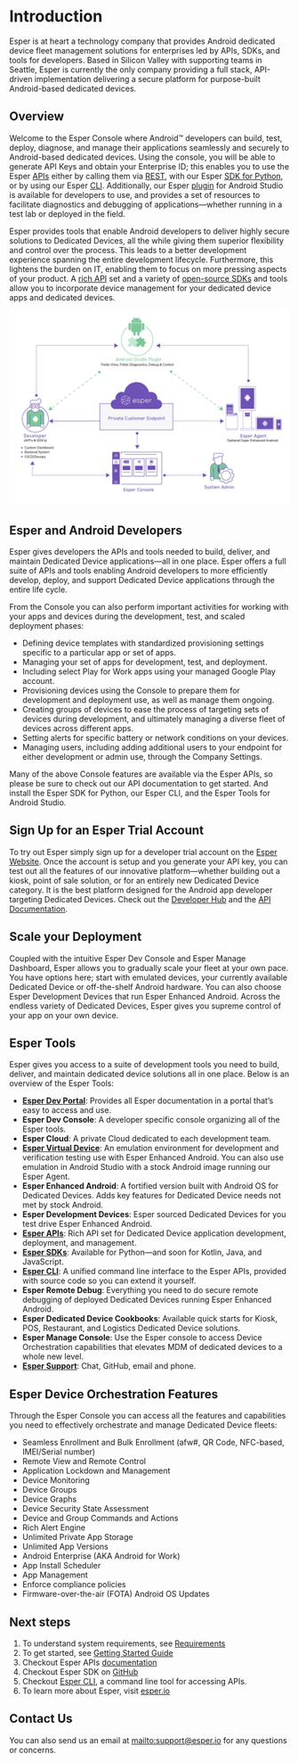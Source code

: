 
# Introduction

Esper is at heart a technology company that provides Android dedicated device fleet management solutions for enterprises led by APIs, SDKs, and tools for developers. Based in Silicon Valley with supporting teams in Seattle, Esper is currently the only company providing a full stack, API-driven implementation delivering a secure platform for purpose-built Android-based dedicated devices.

## Overview

Welcome to the Esper Console where Android™ developers can build, test, deploy, diagnose, and manage their applications seamlessly and securely to Android-based dedicated devices. Using the console, you will be able to generate API Keys and obtain your Enterprise ID; this enables you to use the Esper [APIs](./api.md) either by calling them via [REST](https://api.esper.io/), with our Esper [SDK for Python](./pythonsdk.md), or by using our Esper [CLI](./espercli.md). Additionally, our Esper [plugin](./esperplugin.md) for Android Studio is available for developers to use, and provides a set of resources to facilitate diagnostics and debugging of applications—whether running in a test lab or deployed in the field.

Esper provides tools that enable Android developers to deliver highly secure solutions to Dedicated Devices, all the while giving them superior flexibility and control over the process. This leads to a better development experience spanning the entire development lifecycle. Furthermore, this lightens the burden on IT, enabling them to focus on more pressing aspects of your product. A [rich API](https://api.esper.io) set and a variety of [open-source SDKs](https://github.com/esper-io/esper-client-py) and tools allow you to incorporate device management for your dedicated device apps and dedicated devices.


![Esper overview](./assets/OLD_DASHBOARD/overview.jpg)


## Esper and Android Developers

Esper gives developers the APIs and tools needed to build, deliver, and maintain Dedicated Device applications—all in one place. Esper offers a full suite of APIs and tools enabling Android developers to more efficiently develop, deploy, and support Dedicated Device applications through the entire life cycle.

From the Console you can also perform important activities for working with your apps and devices during the development, test, and scaled deployment phases:

- Defining device templates with standardized provisioning settings specific to a particular app or set of apps.
- Managing your set of apps for development, test, and deployment.
- Including select Play for Work apps using your managed Google Play account.
- Provisioning devices using the Console to prepare them for development and deployment use, as well as manage them ongoing.
- Creating groups of devices to ease the process of targeting sets of devices during development, and ultimately managing a diverse fleet of devices across different apps.
- Setting alerts for specific battery or network conditions on your devices.
- Managing users, including adding additional users to your endpoint for either development or admin use, through the Company Settings.

Many of the above Console features are available via the Esper APIs, so please be sure to check out our API documentation to get started. And install the Esper SDK for Python, our Esper CLI, and the Esper Tools for Android Studio.

## Sign Up for an Esper Trial Account

To try out Esper simply sign up for a developer trial account on the [Esper Website](https://esper.io/signup/). Once the account is setup and you generate your API key, you can test out all the features of our innovative platform—whether building out a kiosk, point of sale solution, or for an entirely new Dedicated Device category. It is the best platform designed for the Android app developer targeting Dedicated Devices. Check out the [Developer Hub](https://docs.esper.io) and the [API Documentation](https://api.esper.io).

## Scale your Deployment

Coupled with the intuitive Esper Dev Console and Esper Manage Dashboard, Esper allows you to gradually scale your fleet at your own pace. You have options here; start with emulated devices, your currently available Dedicated Device or off-the-shelf Android hardware. You can also choose Esper Development Devices that run Esper Enhanced Android. Across the endless variety of Dedicated Devices, Esper gives you supreme control of your app on your own device.

## Esper Tools

Esper gives you access to a suite of development tools you need to build, deliver, and maintain dedicated device solutions all in one place. Below is an overview of the Esper Tools:

- **[Esper Dev Portal](https://docs.esper.io/)**: Provides all Esper documentation in a portal that’s easy to access and use.
- **Esper Dev Console**: A developer specific console organizing all of the Esper tools.
- **Esper Cloud**: A private Cloud dedicated to each development team.
- **[Esper Virtual Device](./esperplugin.md#esper-android-virtual-device)**: An emulation environment for development and verification testing use with Esper Enhanced Android. You can also use emulation in Android Studio with a stock Android image running our Esper Agent.
- **Esper Enhanced Android**: A fortified version built with Android OS for Dedicated Devices. Adds key features for Dedicated Device needs not met by stock Android.
- **Esper Development Devices**: Esper sourced Dedicated Devices for you test drive Esper Enhanced Android.
- **[Esper APIs](https://api.esper.io)**: Rich API set for Dedicated Device application development, deployment, and management.
- **[Esper SDKs](./pythonsdk.md)**: Available for Python—and soon for Kotlin, Java, and JavaScript.
- **[Esper CLI](./espercli.md)**: A unified command line interface to the Esper APIs, provided with source code so you can extend it yourself.
- **Esper Remote Debug**: Everything you need to do secure remote debugging of deployed Dedicated Devices running Esper Enhanced Android.
- **Esper Dedicated Device Cookbooks**: Available quick starts for Kiosk, POS, Restaurant, and Logistics Dedicated Device solutions.
- **Esper Manage Console**: Use the Esper console to access Device Orchestration capabilities that elevates MDM of dedicated devices to a whole new level.
- **[Esper Support](./support.md)**: Chat, GitHub, email and phone.

## Esper Device Orchestration Features

Through the Esper Console you can access all the features and capabilities you need to effectively orchestrate and manage Dedicated Device fleets:

- Seamless Enrollment and Bulk Enrollment (afw#, QR Code, NFC-based, IMEI/Serial number)
- Remote View and Remote Control
- Application Lockdown and Management
- Device Monitoring
- Device Groups
- Device Graphs
- Device Security State Assessment
- Device and Group Commands and Actions
- Rich Alert Engine
- Unlimited Private App Storage
- Unlimited App Versions
- Android Enterprise (AKA Android for Work)
- App Install Scheduler
- App Management
- Enforce compliance policies
- Firmware-over-the-air (FOTA) Android OS Updates

## Next steps

1.  To understand system requirements, see [Requirements](./requirements.md)
2.  To get started, see [Getting Started Guide](./gettingstarted.md)
3.  Checkout Esper APIs [documentation](https://api.esper.io)
4.  Checkout Esper SDK on [GitHub](https://github.com/esper-io/esper-client-py)
5.  Checkout [Esper CLI](https://github.com/esper-io/esper-cli), a command line tool for accessing APIs.
6.  To learn more about Esper, visit [esper.io](https://esper.io)

## Contact Us

You can also send us an email at <mailto:support@esper.io> for any questions or concerns.
